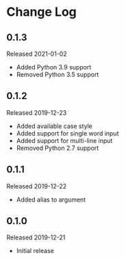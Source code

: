 # Change Log

## 0.1.3

Released 2021-01-02

- Added Python 3.9 support
- Removed Python 3.5 support

## 0.1.2

Released 2019-12-23

- Added available case style
- Added support for single word input
- Added support for multi-line input
- Removed Python 2.7 support

## 0.1.1

Released 2019-12-22

- Added alias to argument

## 0.1.0

Released 2019-12-21

- Initial release
